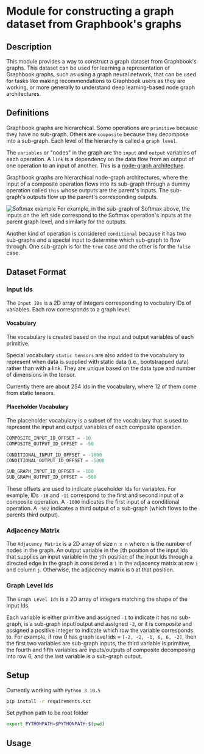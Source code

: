 # Module for constructing a graph dataset from Graphbook's graphs

## Description

This module provides a way to construct a graph dataset from Graphbook's graphs. 
This dataset can be used for learning a representation of Graphbook graphs, such as using a graph neural network, 
that can be used for tasks like making recommendations to Graphbook users as they are working,
or more generally to understand deep learning-based node graph architectures.


## Definitions

Graphbook graphs are hierarchical. Some operations are `primitive` because they have no sub-graph. 
Others are `composite` because they decompose into a sub-graph. 
Each level of the hierarchy is called a `graph level`.

The `variables` or "nodes" in the graph are the `input` and `output` variables of each operation. 
A `link` is a dependency on the data flow from an output of one operation to an input of another.
This is a [node-graph architecture](https://en.wikipedia.org/wiki/Node_graph_architecture). 

Graphbook graphs are hierarchical node-graph architectures, where the input of a composite operation flows into 
its sub-graph through a dummy operation called `this` whose outputs are the parent's inputs. The sub-graph's outputs 
flow up the parent's corresponding outputs.

![Softmax example](https://www.cerbrec.com/documentation/assets/images/screenshots/softmax_composite.png)
For example, in the sub-graph of Softmax above, the inputs on the left side correspond to the Softmax operation's inputs 
at the parent graph level, and similarly for the outputs.

Another kind of operation is considered `conditional` because it has two sub-graphs and a 
special input to determine which sub-graph to flow through.
One sub-graph is for the `true` case and the other is for the `false` case.

## Dataset Format

### Input Ids
The `Input IDs` is a 2D array of integers corresponding to vocbulary IDs of variables. Each row corresponds to a graph level.


#### Vocabulary
The vocabulary is created based on the input and output variables of each primitive.

Special vocabulary `static tensors` are also added to the vocabulary to represent when data 
is supplied with static data (i.e., bootstrapped data) rather than with a link. 
They are unique based on the data type and number of dimensions in the tensor.

Currently there are about 254 Ids in the vocabulary, where 12 of them come from static tensors.

#### Placeholder Vocabulary

The placeholder vocabulary is a subset of the vocabulary that is used to 
represent the input and output variables of each composite operation. 

```python
COMPOSITE_INPUT_ID_OFFSET = -10
COMPOSITE_OUTPUT_ID_OFFSET = -50

CONDITIONAL_INPUT_ID_OFFSET = -1000
CONDITIONAL_OUTPUT_ID_OFFSET = -5000

SUB_GRAPH_INPUT_ID_OFFSET = -100
SUB_GRAPH_OUTPUT_ID_OFFSET = -500
```

These offsets are used to indicate placeholder Ids for variables. For example, IDs `-10` and `-11` 
correspond to the first and second input of a composite operation. 
A `-1000` indicates the first input of a conditional operation.
A `-502` indicates a third output of a sub-graph (which flows to the parents third output).


### Adjacency Matrix
The `Adjacency Matrix` is a 2D array of size `n x n` where `n` is the number of nodes in the graph. 
An output variable in the `i`th position of the input Ids that supplies an input variable in the `j`th position of the input Ids 
through a directed edge in the graph is considered a `1` in 
the adjacency matrix at row `i` and column `j`. Otherwise, the adjacency matrix is `0` at that position.

### Graph Level Ids

The `Graph Level Ids` is a 2D array of integers matching the shape of the Input Ids. 

Each variable is either primitive and assigned `-1` to indicate it has no sub-graph, is a sub-graph input/output and assigned `-2`,
or it is composite and assigned a positive integer to indicate which row the variable corresponds to. 
For example, if row 0 has graph level ids = `[-2, -2, -1, 6, 6, -2]`, then the first two variables are sub-graph inputs,
the third variable is primitive, the fourth and fifth variables are inputs/outputs of composite decomposing into row 6,
and the last variable is a sub-graph output.

## Setup

Currently working with `Python 3.10.5`

```bash
pip install -r requirements.txt
```

Set python path to be root folder
    
```bash
export PYTHONPATH=$PYTHONPATH:$(pwd)
```

## Usage

```python

```
